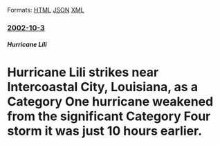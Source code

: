 
Formats: [HTML](/news/2002/10/3/hurricane-lili-strikes-near-intercoastal-city-louisiana-as-a-category-one-hurricane-weakened-from-the-significant-category-four-storm-it.html)  [JSON](/news/2002/10/3/hurricane-lili-strikes-near-intercoastal-city-louisiana-as-a-category-one-hurricane-weakened-from-the-significant-category-four-storm-it.json)  [XML](/news/2002/10/3/hurricane-lili-strikes-near-intercoastal-city-louisiana-as-a-category-one-hurricane-weakened-from-the-significant-category-four-storm-it.xml)  

### [2002-10-3](/news/2002/10/3/index.md)

##### Hurricane Lili
#  Hurricane Lili strikes near Intercoastal City, Louisiana, as a Category One hurricane weakened from the significant Category Four storm it was just 10 hours earlier.



